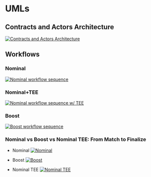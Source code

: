 # UMLs

## Contracts and Actors Architecture
[![Contracts and Actors Architecture](https://tinyurl.com/2n6qr3ja)](https://tinyurl.com/2n6qr3ja)<!--![Contracts and Actors Architecture](./architecture-ODB.puml)-->

## Workflows

### Nominal
[![Nominal workflow sequence](https://tinyurl.com/2kgg7tnr)](https://tinyurl.com/2kgg7tnr)<!--![Nominal workflow sequence](./nominalworkflow-ODB.puml)-->

### Nominal+TEE
[![Nominal workflow sequence w/ TEE](https://tinyurl.com/2gljo2ea)](https://tinyurl.com/2gljo2ea)<!--![Nominal workflow sequence w/ TEE](./nominalworkflow-ODB+TEE.puml)-->

### Boost
[![Boost workflow sequence](https://tinyurl.com/2ko6t72z)](https://tinyurl.com/2ko6t72z)<!--![Boost workflow sequence](./boost-workflow-ODB.puml)-->

### Nominal vs Boost vs Nominal TEE: From Match to Finalize

* Nominal
[![Nominal](https://tinyurl.com/2o4xu745)](https://tinyurl.com/2o4xu745)<!--![Nominal](./workflow-ODB-2a-match2finalize-nominal.puml)-->

* Boost
[![Boost](https://tinyurl.com/2mmsokrr)](https://tinyurl.com/2mmsokrr)<!--![Boost](./workflow-ODB-2b-match2finalize-boost.puml)-->

* Nominal TEE
[![Nominal TEE](https://tinyurl.com/2zubyfvw)](https://tinyurl.com/2zubyfvw)<!--![Nominal TEE](./workflow-ODB-2c-match2finalize-nominal-tee.puml)-->
